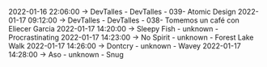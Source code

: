 2022-01-16 22:06:00 -> DevTalles - DevTalles - 039- Atomic Design
2022-01-17 09:12:00 -> DevTalles - DevTalles - 038- Tomemos un café con Eliecer Garcia
2022-01-17 14:20:00 -> Sleepy Fish - unknown - Procrastinating
2022-01-17 14:23:00 -> No Spirit - unknown - Forest Lake Walk
2022-01-17 14:26:00 -> Dontcry - unknown - Wavey
2022-01-17 14:28:00 -> Aso - unknown - Snug
